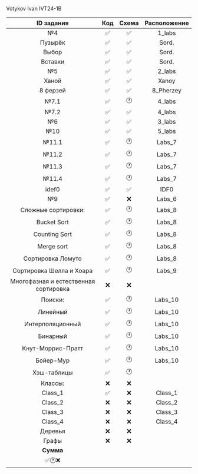 Votykov Ivan IVT24-1B 

| ID задания | Код | Схема | Расположение |                                                 
| :----: | :----: | :----: | :----: |
| №4 | ✅ | ✅ | 1_labs |
| Пузырёк | ✅ | ✅ | Sord. |
| Выбор | ✅ | ✅ | Sord. |
| Вставки | ✅ | ✅ | Sord. |
| №5 | ✅ | ✅ | 2_labs |
| Ханой | ✅ | ✅ | Xanoy |
| 8 ферзей | ✅ | ✅ | 8_Pherzey |
| №7.1 | ✅ | 🕐 | 4_labs |
| №7.2 | ✅ | ✅ | 4_labs |
| №6 | ✅ | ✅ | 3_labs |
| №10 | ✅ | ✅ | 5_labs |
| №11.1 | ✅ | 🕐 | Labs_7 |
| №11.2 | ✅ | 🕐 | Labs_7 |
| №11.3 | ✅ | 🕐 | Labs_7 |
| №11.4 | ✅ | 🕐 | Labs_7 |
| idef0 | ✅ | ✅ | IDF0 |
| №9 | ✅ | ❌ | Labs_6 | 
| Сложные сортировки: | ✅ | 🕐 | Labs_8 | 
| Bucket Sort | ✅ | 🕐 | Labs_8 |
| Counting Sort | ✅ | 🕐 | Labs_8 |
| Merge sort | ✅ | 🕐 | Labs_8 |
| Сортировка Ломуто | ✅ | 🕐 | Labs_8 |
| Сортировка Шелла и Хоара | ✅ | 🕐 | Labs_9 | 
| Многофазная и естественная сортировка | ❌ | ❌ |  | 
| Поиски: | ✅ | 🕐 | Labs_10 | 
| Линейный | ✅ | 🕐 | Labs_10 |
| Интерполяционный | ✅ | 🕐 | Labs_10 |
| Бинарный  | ✅ | 🕐 | Labs_10 | 
| Кнут-Моррис-Пратт | ✅ | 🕐 | Labs_10 |
| Бойер-Мур | ✅ | 🕐 | Labs_10 |
| Хэш-таблицы | ✅ | 🕐 |  | 
| Классы: | ❌ | ❌ |  |
| Class_1 | ✅ | ❌ | Class_1 |
| Class_2 | ❌ | ❌ | Class_2 |
| Class_3 | ❌ | ❌ | Class_3 |
| Class_4 | ❌ | ❌ | Class_4 |
| Деревья | ❌ | ❌ |  |
| Графы | ❌ | ❌ |  |
| **Сумма** |  |  |  |
| ✅🕐❌   |  |  |  |
